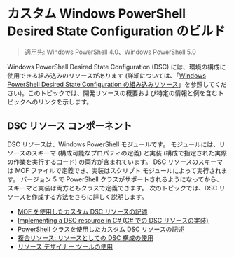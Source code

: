 # カスタム Windows PowerShell Desired State Configuration のビルド

> 適用先: Windows PowerShell 4.0、Windows PowerShell 5.0

Windows PowerShell Desired State Configuration (DSC) には、環境の構成に使用できる組み込みのリソースがあります (詳細については、「[Windows PowerShell Desired State Configuration の組み込みリソース](builtInResource.md)」を参照してください)。このトピックでは、開発リソースの概要および特定の情報と例を含むトピックへのリンクを示します。

## DSC リソース コンポーネント

DSC リソースは、Windows PowerShell モジュールです。 モジュールには、リソースのスキーマ (構成可能なプロパティの定義) と実装 (構成で指定された実際の作業を実行するコード) の両方が含まれています。 DSC リソースのスキーマは MOF ファイルで定義でき、実装はスクリプト モジュールによって実行されます。 バージョン 5 で PowerShell クラスがサポートされるようになってから、スキーマと実装は両方ともクラスで定義できます。 次のトピックでは、DSC リソースを作成する方法をさらに詳しく説明します。

* [MOF を使用したカスタム DSC リソースの記述](authoringResourceMOF.md) 
* [Implementing a DSC resource in C# (C# での DSC リソースの実装)](authoringResourceMofCS.md) 
* [PowerShell クラスを使用したカスタム DSC リソースの記述](authoringResourceClass.md) 
* [複合リソース: リソースとしての DSC 構成の使用](authoringResourceComposite.md) 
* [リソース デザイナー ツールの使用](authoringResourceMofDesigner.md) <!--HONumber=Feb16_HO4-->
